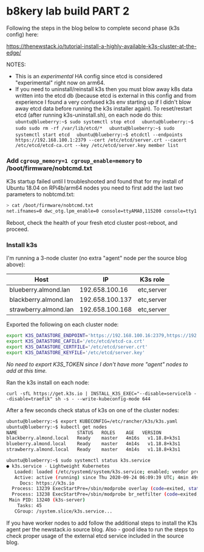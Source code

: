 # b8kery lab build PART 2
Following the steps in the blog below to complete second phase (k3s config) here:

https://thenewstack.io/tutorial-install-a-highly-available-k3s-cluster-at-the-edge/

NOTES:
* This is an *experimental* HA config since etcd is considered "experimental" right now on arm64.
* If you need to uninstall/reinstall k3s then you must blow away k8s data written into the etcd db (because etcd is external in this config and from experience I found a very confused k3s env starting up if I didn't blow away etcd data before running the k3s installer again). To reset/restart etcd (after running k3s-uninstall.sh), on each node do this:
  `  ubuntu@blueberry:~$ sudo systemctl stop etcd`
  `  ubuntu@blueberry:~$ sudo sudo rm -rf /var/lib/etcd/*`
  `  ubuntu@blueberry:~$ sudo systemctl start etcd`
  `  ubuntu@blueberry:~$ etcdctl --endpoints https://192.168.100.1:2379 --cert /etc/etcd/server.crt --cacert /etc/etcd/etcd-ca.crt --key /etc/etcd/server.key member list`



### Add `cgroup_memory=1 cgroup_enable=memory` to /boot/firmware/nobtcmd.txt
K3s startup failed until I troubleshooted and found that for my install of Ubuntu 18.04 on RPi4b/arm64 nodes you need to first add the last two parameters to nobtcmd.txt:
```bash
> cat /boot/firmware/nobtcmd.txt
net.ifnames=0 dwc_otg.lpm_enable=0 console=ttyAMA0,115200 console=tty1 root=LABEL=writable rootfstype=ext4 elevator=deadline rootwait fixrtc cgroup_memory=1 cgroup_enable=memory
```

Reboot, check the health of your fresh etcd cluster post-reboot, and proceed.

### Install k3s

I'm running a 3-node cluster (no extra "agent" node per the source blog above):

Host | IP | K3s role
---- | -- | --------
blueberry.almond.lan | 192.658.100.16 | etc,server
blackberry.almond.lan | 192.658.100.137 | etc,server
strawberry.almond.lan | 192.658.100.168 | etc,server

Exported the following on each cluster node:
```bash
export K3S_DATASTORE_ENDPOINT='https://192.168.100.16:2379,https://192.168.100.137:2379,https://192.168.100.168:2379'
export K3S_DATASTORE_CAFILE='/etc/etcd/etcd-ca.crt'
export K3S_DATASTORE_CERTFILE='/etc/etcd/server.crt'
export K3S_DATASTORE_KEYFILE='/etc/etcd/server.key'
```

*No need to export K3S_TOKEN since I don't have more "agent" nodes to add at this time.*

Ran the k3s install on each node:

`curl -sfL https://get.k3s.io | INSTALL_K3S_EXEC="--disable=servicelb --disable=traefik" sh -s - --write-kubeconfig-mode 644`

After a few seconds check status of k3s on one of the cluster nodes:
```bash
ubuntu@blueberry:~$ export KUBECONFIG=/etc/rancher/k3s/k3s.yaml
ubuntu@blueberry:~$ kubectl get nodes
NAME                      STATUS   ROLES    AGE   VERSION
blackberry.almond.local   Ready    master   4m16s   v1.18.8+k3s1
blueberry.almond.local    Ready    master   4m14s   v1.18.8+k3s1
strawberry.almond.local   Ready    master   4m14s   v1.18.8+k3s1
```

```bash
ubuntu@blueberry:~$ sudo systemctl status k3s.service
● k3s.service - Lightweight Kubernetes
   Loaded: loaded (/etc/systemd/system/k3s.service; enabled; vendor preset: enabled)
   Active: active (running) since Thu 2020-09-24 06:09:39 UTC; 4min 49s ago
     Docs: https://k3s.io
  Process: 13239 ExecStartPre=/sbin/modprobe overlay (code=exited, status=0/SUCCESS)
  Process: 13238 ExecStartPre=/sbin/modprobe br_netfilter (code=exited, status=0/SUCCESS)
 Main PID: 13240 (k3s-server)
    Tasks: 45
   CGroup: /system.slice/k3s.service...
```

If you have worker nodes to add follow the additional steps to install the K3s agent per the newstack.io source blog.
Also - good idea to run the steps to check proper usage of the external etcd service included in the source blog.
